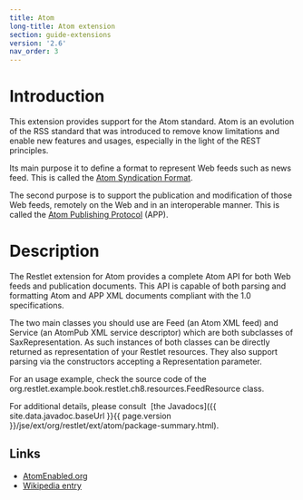 ```yaml
---
title: Atom
long-title: Atom extension
section: guide-extensions
version: '2.6'
nav_order: 3
---
```

# Introduction

This extension provides support for the Atom standard. Atom is an
evolution of the RSS standard that was introduced to remove know
limitations and enable new features and usages, especially in the light
of the REST principles.

Its main purpose it to define a format to represent Web feeds such as
news feed. This is called the [Atom Syndication
Format](http://www.atomenabled.org/developers/syndication/atom-format-spec.php).

The second purpose is to support the publication and modification of
those Web feeds, remotely on the Web and in an interoperable manner.
This is called the [Atom Publishing
Protocol](http://www.atomenabled.org/developers/protocol/atom-protocol-spec.php)
(APP).

# Description

The Restlet extension for Atom provides a complete Atom API for both Web
feeds and publication documents. This API is capable of both parsing and
formatting Atom and APP XML documents compliant with the 1.0
specifications.

The two main classes you should use are Feed (an Atom XML feed) and
Service (an AtomPub XML service descriptor) which are both subclasses of
SaxRepresentation. As such instances of both classes can be directly
returned as representation of your Restlet resources. They also support
parsing via the constructors accepting a Representation parameter.

For an usage example, check the source code of the
org.restlet.example.book.restlet.ch8.resources.FeedResource class.

For additional details, please consult  [the
Javadocs]({{ site.data.javadoc.baseUrl }}{{ page.version }}/jse/ext/org/restlet/ext/atom/package-summary.html).

## Links

-   [AtomEnabled.org](http://www.atomenabled.org/)
-   [Wikipedia
    entry](http://en.wikipedia.org/wiki/Atom_%28standard%29)

